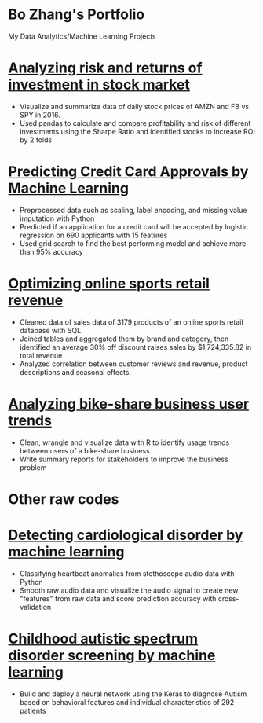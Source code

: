 # Bo Zhang's Portfolio
My Data Analytics/Machine Learning Projects
# [Analyzing risk and returns of investment in stock market](https://github.com/TheophilusZhang/Sharp_ratio_Datacamp/blob/main/sharp_ratio.ipynb)
* Visualize and summarize data of daily stock prices of AMZN and FB vs. SPY in 2016. 
* Used pandas to calculate and compare profitability and risk of different investments using the Sharpe Ratio and identified stocks to increase ROI by 2 folds
# [Predicting Credit Card Approvals by Machine Learning](https://github.com/TheophilusZhang/datacamp_ML_credit_card/blob/main/ML_credit_card_approval.ipynb)
* Preprocessed data such as scaling, label encoding, and missing value imputation with Python 
* Predicted if an application for a credit card will be accepted by logistic regression on 690 applicants with 15 features
*	Used grid search to find the best performing model and achieve more than 95% accuracy
# [Optimizing online sports retail revenue](https://github.com/TheophilusZhang/SQL_online_revenue_Datacamp/blob/main/ecommerce_SQL.ipynb)
*	Cleaned data of sales data of 3179 products of an online sports retail database with SQL
*	Joined tables and aggregated them by brand and category, then identified an average 30% off discount raises sales by $1,724,335.82 in total revenue
*	Analyzed correlation between customer reviews and revenue, product descriptions and seasonal effects.
# [Analyzing bike-share business user trends](https://github.com/TheophilusZhang/R_cyclistic_user_analysis/blob/main/google-analytics-capstone-project-cyclistic.ipynb)
*	Clean, wrangle and visualize data with R to identify usage trends between users of a bike-share business. 
*	Write summary reports for stakeholders to improve the business problem
# Other raw codes
# [Detecting cardiological disorder by machine learning](https://github.com/TheophilusZhang/Heart_disease/blob/main/Heartbeat.py)
* Classifying heartbeat anomalies from stethoscope audio data with Python
*	Smooth raw audio data and visualize the audio signal to create new "features" from raw data and score prediction accuracy with cross-validation
# [Childhood autistic spectrum disorder screening by machine learning](https://github.com/TheophilusZhang/Autism/blob/main/Autism.py)
* Build and deploy a neural network using the Keras to diagnose Autism based on behavioral features and individual characteristics of 292 patients
